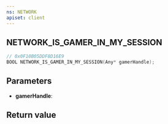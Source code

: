 ```yaml
---
ns: NETWORK
apiset: client
---
```

## NETWORK_IS_GAMER_IN_MY_SESSION

```c
// 0x0F10B05DDF8D16E9
BOOL NETWORK_IS_GAMER_IN_MY_SESSION(Any* gamerHandle);
```


## Parameters
* **gamerHandle**:

## Return value

